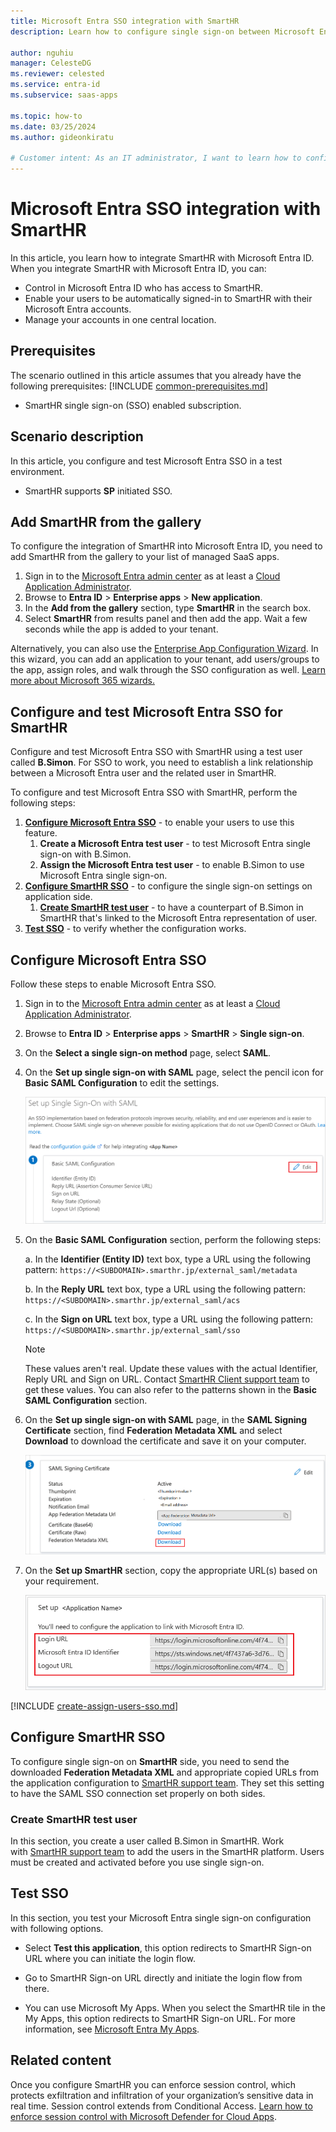 ```yaml
---
title: Microsoft Entra SSO integration with SmartHR
description: Learn how to configure single sign-on between Microsoft Entra ID and SmartHR.

author: nguhiu
manager: CelesteDG
ms.reviewer: celested
ms.service: entra-id
ms.subservice: saas-apps

ms.topic: how-to
ms.date: 03/25/2024
ms.author: gideonkiratu

# Customer intent: As an IT administrator, I want to learn how to configure single sign-on between Microsoft Entra ID and SmartHR so that I can control who has access to SmartHR, enable automatic sign-in with Microsoft Entra accounts, and manage my accounts in one central location.
---
```


# Microsoft Entra SSO integration with SmartHR

In this article,  you learn how to integrate SmartHR with Microsoft Entra ID. When you integrate SmartHR with Microsoft Entra ID, you can:

* Control in Microsoft Entra ID who has access to SmartHR.
* Enable your users to be automatically signed-in to SmartHR with their Microsoft Entra accounts.
* Manage your accounts in one central location.

## Prerequisites
The scenario outlined in this article assumes that you already have the following prerequisites:
[!INCLUDE [common-prerequisites.md](~/identity/saas-apps/includes/common-prerequisites.md)]
* SmartHR single sign-on (SSO) enabled subscription.

## Scenario description

In this article,  you configure and test Microsoft Entra SSO in a test environment.

* SmartHR supports **SP** initiated SSO.

## Add SmartHR from the gallery

To configure the integration of SmartHR into Microsoft Entra ID, you need to add SmartHR from the gallery to your list of managed SaaS apps.

1. Sign in to the [Microsoft Entra admin center](https://entra.microsoft.com) as at least a [Cloud Application Administrator](~/identity/role-based-access-control/permissions-reference.md#cloud-application-administrator).
1. Browse to **Entra ID** > **Enterprise apps** > **New application**.
1. In the **Add from the gallery** section, type **SmartHR** in the search box.
1. Select **SmartHR** from results panel and then add the app. Wait a few seconds while the app is added to your tenant.

 Alternatively, you can also use the [Enterprise App Configuration Wizard](https://portal.office.com/AdminPortal/home?Q=Docs#/azureadappintegration). In this wizard, you can add an application to your tenant, add users/groups to the app, assign roles, and walk through the SSO configuration as well. [Learn more about Microsoft 365 wizards.](/microsoft-365/admin/misc/azure-ad-setup-guides)

<a name='configure-and-test-azure-ad-sso-for-smarthr'></a>

## Configure and test Microsoft Entra SSO for SmartHR

Configure and test Microsoft Entra SSO with SmartHR using a test user called **B.Simon**. For SSO to work, you need to establish a link relationship between a Microsoft Entra user and the related user in SmartHR.

To configure and test Microsoft Entra SSO with SmartHR, perform the following steps:

1. **[Configure Microsoft Entra SSO](#configure-azure-ad-sso)** - to enable your users to use this feature.
    1. **Create a Microsoft Entra test user** - to test Microsoft Entra single sign-on with B.Simon.
    1. **Assign the Microsoft Entra test user** - to enable B.Simon to use Microsoft Entra single sign-on.
1. **[Configure SmartHR SSO](#configure-smarthr-sso)** - to configure the single sign-on settings on application side.
    1. **[Create SmartHR test user](#create-smarthr-test-user)** - to have a counterpart of B.Simon in SmartHR that's linked to the Microsoft Entra representation of user.
1. **[Test SSO](#test-sso)** - to verify whether the configuration works.

<a name='configure-azure-ad-sso'></a>

## Configure Microsoft Entra SSO

Follow these steps to enable Microsoft Entra SSO.

1. Sign in to the [Microsoft Entra admin center](https://entra.microsoft.com) as at least a [Cloud Application Administrator](~/identity/role-based-access-control/permissions-reference.md#cloud-application-administrator).
1. Browse to **Entra ID** > **Enterprise apps** > **SmartHR** > **Single sign-on**.
1. On the **Select a single sign-on method** page, select **SAML**.
1. On the **Set up single sign-on with SAML** page, select the pencil icon for **Basic SAML Configuration** to edit the settings.

   ![Edit Basic SAML Configuration](common/edit-urls.png)

1. On the **Basic SAML Configuration** section, perform the following steps:

    a. In the **Identifier (Entity ID)** text box, type a URL using the following pattern:
    `https://<SUBDOMAIN>.smarthr.jp/external_saml/metadata`

	b. In the **Reply URL** text box, type a URL using the following pattern:
    `https://<SUBDOMAIN>.smarthr.jp/external_saml/acs`
    
	c. In the **Sign on URL** text box, type a URL using the following pattern:
    `https://<SUBDOMAIN>.smarthr.jp/external_saml/sso`

	> [!NOTE]
	> These values aren't real. Update these values with the actual Identifier, Reply URL and Sign on URL. Contact [SmartHR Client support team](mailto:info@smarthr.jp) to get these values. You can also refer to the patterns shown in the **Basic SAML Configuration** section.

1. On the **Set up single sign-on with SAML** page, in the **SAML Signing Certificate** section,  find **Federation Metadata XML** and select **Download** to download the certificate and save it on your computer.

	![The Certificate download link](common/metadataxml.png)

1. On the **Set up SmartHR** section, copy the appropriate URL(s) based on your requirement.

	![Copy configuration URLs](common/copy-configuration-urls.png)

<a name='create-an-azure-ad-test-user'></a>

[!INCLUDE [create-assign-users-sso.md](~/identity/saas-apps/includes/create-assign-users-sso.md)]

## Configure SmartHR SSO

To configure single sign-on on **SmartHR** side, you need to send the downloaded **Federation Metadata XML** and appropriate copied URLs from the application configuration to [SmartHR support team](mailto:info@smarthr.jp). They set this setting to have the SAML SSO connection set properly on both sides.

### Create SmartHR test user

In this section, you create a user called B.Simon in SmartHR. Work with [SmartHR support team](mailto:info@smarthr.jp) to add the users in the SmartHR platform. Users must be created and activated before you use single sign-on.

## Test SSO 

In this section, you test your Microsoft Entra single sign-on configuration with following options. 

* Select **Test this application**, this option redirects to SmartHR Sign-on URL where you can initiate the login flow. 

* Go to SmartHR Sign-on URL directly and initiate the login flow from there.

* You can use Microsoft My Apps. When you select the SmartHR tile in the My Apps, this option redirects to SmartHR Sign-on URL. For more information, see [Microsoft Entra My Apps](/azure/active-directory/manage-apps/end-user-experiences#azure-ad-my-apps).

## Related content

Once you configure SmartHR you can enforce session control, which protects exfiltration and infiltration of your organization’s sensitive data in real time. Session control extends from Conditional Access. [Learn how to enforce session control with Microsoft Defender for Cloud Apps](/cloud-app-security/proxy-deployment-aad).
